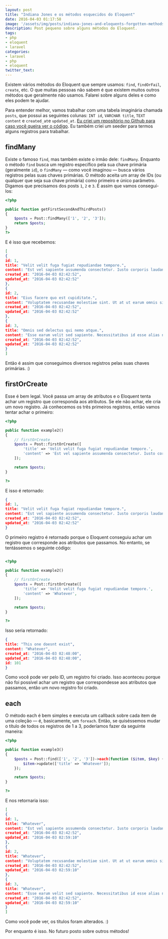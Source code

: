 ```yaml
---
layout: post
title: "Indiana Jones e os métodos esquecidos do Eloquent"
date: 2016-04-03 01:17:58
image: '/assets/img/posts/indiana-jones-and-eloquents-forgotten-methods.png'
description: Post pequeno sobre alguns métodos do Eloquent.
tags:
- php
- eloquent
- laravel
categories:
- laravel
- php
- eloquent
twitter_text:
---
```


Existem vários métodos do Eloquent que sempre usamos: `find`, `findOrFail`, `create`, etc. O que muitas pessoas não sabem é que existem muitos outros métodos que geralmente não usamos. Falarei sobre alguns deles e como eles podem te ajudar.  

Para entender melhor, vamos trabalhar com uma tabela imaginária chamada `posts`, que possui as seguintes colunas: `INT id`, `VARCHAR title`, `TEXT content` e `created_at`e `updated_at`. [Eu criei um repositório no Github para caso você queira ver o código](https://github.com/mateusjatenee/indiana-jones-and-eloquents-forgotten-methods/). Eu também criei um seeder para termos alguns registros para trabalhar.  

## findMany  

Existe o famoso `find`, mas também existe o irmão dele: `findMany`. Enquanto o método `find` busca um registro específico pela sua chave primária (geralmente `id`), o `findMany` — como você imaginou — busca vários registros pelas suas chaves primárias. O método aceita um array de IDs (ou qualquer que seja sua chave primária) como primeiro e único parâmetro. Digamos que precisamos dos posts `1`, `2` e `3`. É assim que vamos conseguí-los:  

```php
<?php

public function getFirstSecondAndThirdPosts()
{
	$posts = Post::findMany(['1', '2', '3']);
	return $posts;
}
?>
```    

E é isso que recebemos:  

```json
[
{
id: 1,
title: "Velit velit fuga fugiat repudiandae tempore.",
content: "Est vel sapiente assumenda consectetur. Iusto corporis laudantium aspernatur hic quo iure corrupti. Eaque alias quos maiores perferendis. Dolor veniam distinctio mollitia exercitationem.",
created_at: "2016-04-03 02:42:52",
updated_at: "2016-04-03 02:42:52"
},
{
id: 2,
title: "Eius facere quo est cupiditate.",
content: "Voluptatem recusandae molestiae sint. Ut at ut earum omnis sit totam. Sint hic voluptate autem.",
created_at: "2016-04-03 02:42:52",
updated_at: "2016-04-03 02:42:52"
},
{
id: 3,
title: "Omnis sed delectus qui nemo atque.",
content: "Esse earum velit sed sapiente. Necessitatibus id esse alias nemo est repellendus sapiente. Pariatur sunt distinctio totam culpa similique. Rem sed quo doloremque debitis voluptatibus neque.",
created_at: "2016-04-03 02:42:52",
updated_at: "2016-04-03 02:42:52"
}
]
```  

Então é assim que conseguimos diversos registros pelas suas chaves primárias. :)  

## firstOrCreate  

Esse é bem legal. Você passa um array de atributos e o Eloquent tenta achar um registro que corresponda aos atributos. Se ele não achar, ele cria um novo registro. Já conhecemos os três primeiros registros, então vamos tentar achar o primeiro:  

```php
<?php

public function example2()
{
    // firstOrCreate
    $posts = Post::firstOrCreate([
        'title' => 'Velit velit fuga fugiat repudiandae tempore.',
        'content' => 'Est vel sapiente assumenda consectetur. Iusto corporis laudantium aspernatur hic quo iure corrupti. Eaque alias quos maiores perferendis. Dolor veniam distinctio mollitia exercitationem.',
    ]);

    return $posts;
}

?>
```  

E isso é retornado:  

```json
{
id: 1,
title: "Velit velit fuga fugiat repudiandae tempore.",
content: "Est vel sapiente assumenda consectetur. Iusto corporis laudantium aspernatur hic quo iure corrupti. Eaque alias quos maiores perferendis. Dolor veniam distinctio mollitia exercitationem.",
created_at: "2016-04-03 02:42:52",
updated_at: "2016-04-03 02:42:52"
}
```  

O primeiro registro é retornado porque o Eloquent conseguiu achar um registro que corresponde aos atributos que passamos. No entanto, se tentássemos o seguinte código:  

```php 

<?php 

public function example2()
{
    // firstOrCreate
    $posts = Post::firstOrCreate([
        'title' => 'Velit velit fuga fugiat repudiandae tempore.',
        'content' => 'Whatever',
    ]);

    return $posts;
}

?>

```   

Isso seria retornado:  


```json
{
title: "This one doesnt exist",
content: "Whatever",
created_at: "2016-04-03 02:48:00",
updated_at: "2016-04-03 02:48:00",
id: 101
}
```  

Como você pode ver pelo ID, um registro foi criado. Isso aconteceu porque não foi possível achar um registro que correspondesse aos atributos que passamos, então um novo registro foi criado.  

## each  

O método each é bem simples e executa um callback sobre cada item de uma coleção — é, basicamente, um `foreach`. Então, se quiséssemos mudar o título de todos os registros de 1 a 3, poderíamos fazer da seguinte maneira:  

```php
<?php

public function example3()
{
    $posts = Post::find(['1', '2', '3'])->each(function ($item, $key) {
        $item->update(['title' => 'Whatever']);
    });

    return $posts;
}

?>  
```    

E nos retornaria isso:  

```json
[
{
id: 1,
title: "Whatever",
content: "Est vel sapiente assumenda consectetur. Iusto corporis laudantium aspernatur hic quo iure corrupti. Eaque alias quos maiores perferendis. Dolor veniam distinctio mollitia exercitationem.",
created_at: "2016-04-03 02:42:52",
updated_at: "2016-04-03 02:59:10"
},
{
id: 2,
title: "Whatever",
content: "Voluptatem recusandae molestiae sint. Ut at ut earum omnis sit totam. Sint hic voluptate autem.",
created_at: "2016-04-03 02:42:52",
updated_at: "2016-04-03 02:59:10"
},
{
id: 3,
title: "Whatever",
content: "Esse earum velit sed sapiente. Necessitatibus id esse alias nemo est repellendus sapiente. Pariatur sunt distinctio totam culpa similique. Rem sed quo doloremque debitis voluptatibus neque.",
created_at: "2016-04-03 02:42:52",
updated_at: "2016-04-03 02:59:10"
}
]
```  

Como você pode ver, os títulos foram alterados. :)  

Por enquanto é isso. No futuro posto sobre outros métodos! 